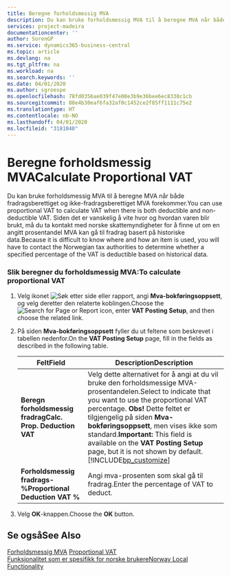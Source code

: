 ```yaml
---
title: Beregne forholdsmessig MVA
description: Du kan bruke forholdsmessig MVA til å beregne MVA når både fradragsberettiget og ikke-fradragsberettiget MVA forekommer.
services: project-madeira
documentationcenter: ''
author: SorenGP
ms.service: dynamics365-business-central
ms.topic: article
ms.devlang: na
ms.tgt_pltfrm: na
ms.workload: na
ms.search.keywords: ''
ms.date: 04/01/2020
ms.author: sgroespe
ms.openlocfilehash: 78fd0356ae039f47e08e3b9e36bee6ec8338c1cb
ms.sourcegitcommit: 88e4b30eaf6fa32af0c1452ce2f85ff1111c75e2
ms.translationtype: HT
ms.contentlocale: nb-NO
ms.lasthandoff: 04/01/2020
ms.locfileid: "3181040"
---
```

# <a name="calculate-proportional-vat"></a><span data-ttu-id="ed22d-103">Beregne forholdsmessig MVA</span><span class="sxs-lookup"><span data-stu-id="ed22d-103">Calculate Proportional VAT</span></span>
<span data-ttu-id="ed22d-104">Du kan bruke forholdsmessig MVA til å beregne MVA når både fradragsberettiget og ikke-fradragsberettiget MVA forekommer.</span><span class="sxs-lookup"><span data-stu-id="ed22d-104">You can use proportional VAT to calculate VAT when there is both deductible and non-deductible VAT.</span></span> <span data-ttu-id="ed22d-105">Siden det er vanskelig å vite hvor og hvordan varen blir brukt, må du ta kontakt med norske skattemyndigheter for å finne ut om en angitt prosentandel MVA kan gå til fradrag basert på historiske data.</span><span class="sxs-lookup"><span data-stu-id="ed22d-105">Because it is difficult to know where and how an item is used, you will have to contact the Norwegian tax authorities to determine whether a specified percentage of the VAT is deductible based on historical data.</span></span>  

### <a name="to-calculate-proportional-vat"></a><span data-ttu-id="ed22d-106">Slik beregner du forholdsmessig MVA:</span><span class="sxs-lookup"><span data-stu-id="ed22d-106">To calculate proportional VAT</span></span>  

1.  <span data-ttu-id="ed22d-107">Velg ikonet ![Søk etter side eller rapport](../../media/ui-search/search_small.png "Ikonet Søk etter side eller rapport"), angi **Mva-bokføringsoppsett**, og velg deretter den relaterte koblingen.</span><span class="sxs-lookup"><span data-stu-id="ed22d-107">Choose the ![Search for Page or Report](../../media/ui-search/search_small.png "Search for Page or Report icon") icon, enter **VAT Posting Setup**, and then choose the related link.</span></span>  
2.  <span data-ttu-id="ed22d-108">På siden **Mva-bokføringsoppsett** fyller du ut feltene som beskrevet i tabellen nedenfor.</span><span class="sxs-lookup"><span data-stu-id="ed22d-108">On the **VAT Posting Setup** page, fill in the fields as described in the following table.</span></span>  

    |<span data-ttu-id="ed22d-109">Felt</span><span class="sxs-lookup"><span data-stu-id="ed22d-109">Field</span></span>|<span data-ttu-id="ed22d-110">Description</span><span class="sxs-lookup"><span data-stu-id="ed22d-110">Description</span></span>|  
    |---------------------------------|---------------------------------------|  
    |<span data-ttu-id="ed22d-111">**Beregn forholdsmessig fradrag**</span><span class="sxs-lookup"><span data-stu-id="ed22d-111">**Calc. Prop. Deduction VAT**</span></span>|<span data-ttu-id="ed22d-112">Velg dette alternativet for å angi at du vil bruke den forholdsmessige MVA-prosentandelen.</span><span class="sxs-lookup"><span data-stu-id="ed22d-112">Select to indicate that you want to use the proportional VAT percentage.</span></span> <span data-ttu-id="ed22d-113">**Obs!** Dette feltet er tilgjengelig på siden **Mva-bokføringsoppsett**, men vises ikke som standard.</span><span class="sxs-lookup"><span data-stu-id="ed22d-113">**Important:**  This field is available on the **VAT Posting Setup** page, but it is not shown by default.</span></span> [!INCLUDE[bp_customize](../../includes/bp_customize_md.md)]|  
    |<span data-ttu-id="ed22d-114">**Forholdsmessig fradrags-%**</span><span class="sxs-lookup"><span data-stu-id="ed22d-114">**Proportional Deduction VAT %**</span></span>|<span data-ttu-id="ed22d-115">Angi mva-prosenten som skal gå til fradrag.</span><span class="sxs-lookup"><span data-stu-id="ed22d-115">Enter the percentage of VAT to deduct.</span></span>|  

3.  <span data-ttu-id="ed22d-116">Velg **OK**-knappen.</span><span class="sxs-lookup"><span data-stu-id="ed22d-116">Choose the **OK** button.</span></span>  

## <a name="see-also"></a><span data-ttu-id="ed22d-117">Se også</span><span class="sxs-lookup"><span data-stu-id="ed22d-117">See Also</span></span>  
 <span data-ttu-id="ed22d-118">[Forholdsmessig MVA](proportional-vat.md) </span><span class="sxs-lookup"><span data-stu-id="ed22d-118">[Proportional VAT](proportional-vat.md) </span></span>  
 [<span data-ttu-id="ed22d-119">Funksjonalitet som er spesifikk for norske brukere</span><span class="sxs-lookup"><span data-stu-id="ed22d-119">Norway Local Functionality</span></span>](norway-local-functionality.md)   
 
